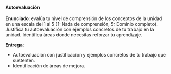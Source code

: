 #### Autoevaluación

**Enunciado**: evalúa tu nivel de comprensión de los conceptos de la unidad en una escala del 1 al 5 (1: Nada de comprensión, 5: Dominio completo). Justifica tu autoevaluación con ejemplos concretos de tu trabajo en la unidad. Identifica áreas donde necesitas reforzar tu aprendizaje.

**Entrega**: 

- Autoevaluación con justificación y ejemplos concretos de tu trabajo que sustenten. 
- Identificación de áreas de mejora.

